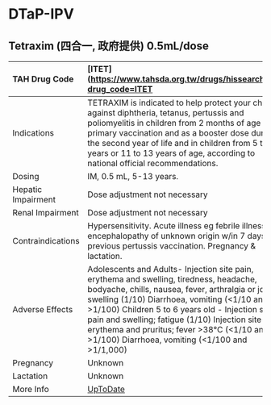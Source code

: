 # DTaP-IPV

## Tetraxim (四合一, 政府提供) 0.5mL/dose

| TAH Drug Code      | [ITET](https://www.tahsda.org.tw/drugs/hissearch.php?drug_code=ITET                                                                                                                                                                                                                                                                                                                              |
|:-------------------|:-------------------------------------------------------------------------------------------------------------------------------------------------------------------------------------------------------------------------------------------------------------------------------------------------------------------------------------------------------------------------------------------------|
| Indications        | TETRAXIM is indicated to help protect your child against diphtheria, tetanus, pertussis and poliomyelitis in children from 2 months of age as a primary vaccination and as a booster dose during the second year of life and in children from 5 to 11 years or 11 to 13 years of age, according to national official recommendations.                                                            |
| Dosing             | IM, 0.5 mL, 5-13 years.                                                                                                                                                                                                                                                                                                                                                                          |
| Hepatic Impairment | Dose adjustment not necessary                                                                                                                                                                                                                                                                                                                                                                    |
| Renal Impairment   | Dose adjustment not necessary                                                                                                                                                                                                                                                                                                                                                                    |
| Contraindications  | Hypersensitivity. Acute illness eg febrile illness, encephalopathy of unknown origin w/in 7 days of previous pertussis vaccination. Pregnancy & lactation.                                                                                                                                                                                                                                       |
| Adverse Effects    | Adolescents and Adults- Injection site pain, erythema and swelling, tiredness, headache, bodyache, chills, nausea, fever, arthralgia or joint swelling (1/10) Diarrhoea, vomiting (<1/10 and >1/100) Children 5 to 6 years old - Injection site pain and swelling; fatigue (1/10) Injection site erythema and pruritus; fever >38°C (<1/10 and >1/100) Diarrhoea, vomiting (<1/100 and >1/1,000) |
| Pregnancy          | Unknown                                                                                                                                                                                                                                                                                                                                                                                          |
| Lactation          | Unknown                                                                                                                                                                                                                                                                                                                                                                                          |
| More Info          | [UpToDate](https://www.uptodate.com/contents/dtap-ipv-drug-information)                                                                                                                                                                                                                                                                                                                          |

